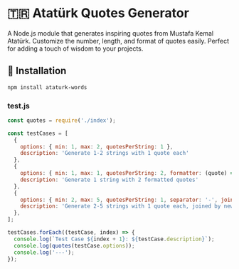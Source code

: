 # 🇹🇷 Atatürk Quotes Generator
A Node.js module that generates inspiring quotes from Mustafa Kemal Atatürk. Customize the number, length, and format of quotes easily. Perfect for adding a touch of wisdom to your projects.

## 🚀 Installation

```bash
npm install ataturk-words
```
### test.js

```javascript
const quotes = require('./index');

const testCases = [
  {
    options: { min: 1, max: 2, quotesPerString: 1 },
    description: 'Generate 1-2 strings with 1 quote each'
  },
  {
    options: { min: 1, max: 1, quotesPerString: 2, formatter: (quote) => `**${quote}**` },
    description: 'Generate 1 string with 2 formatted quotes'
  },
  {
    options: { min: 2, max: 5, quotesPerString: 1, separator: '-', join: '\n' },
    description: 'Generate 2-5 strings with 1 quote each, joined by new lines'
  },
];

testCases.forEach((testCase, index) => {
  console.log(`Test Case ${index + 1}: ${testCase.description}`);
  console.log(quotes(testCase.options));
  console.log('---');
});
```
